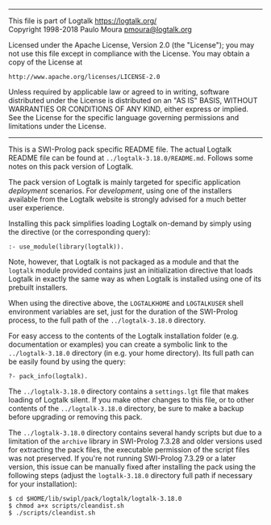 ________________________________________________________________________

This file is part of Logtalk <https://logtalk.org/>  
Copyright 1998-2018 Paulo Moura <pmoura@logtalk.org>

Licensed under the Apache License, Version 2.0 (the "License");
you may not use this file except in compliance with the License.
You may obtain a copy of the License at

    http://www.apache.org/licenses/LICENSE-2.0

Unless required by applicable law or agreed to in writing, software
distributed under the License is distributed on an "AS IS" BASIS,
WITHOUT WARRANTIES OR CONDITIONS OF ANY KIND, either express or implied.
See the License for the specific language governing permissions and
limitations under the License.
________________________________________________________________________


This is a SWI-Prolog pack specific README file. The actual Logtalk
README file can be found at `../logtalk-3.18.0/README.md`. Follows
some notes on this pack version of Logtalk.

The pack version of Logtalk is mainly targeted for specific application
*deployment* scenarios. For *development*, using one of the installers
available from the Logtalk website is strongly advised for a much better
user experience.

Installing this pack simplifies loading Logtalk on-demand by simply
using the directive (or the corresponding query):

	:- use_module(library(logtalk)).

Note, however, that Logtalk is not packaged as a module and that the
`logtalk` module provided contains just an initialization directive
that loads Logtalk in exactly the same way as when Logtalk is installed
using one of its prebuilt installers.

When using the directive above, the `LOGTALKHOME` and `LOGTALKUSER`
shell environment variables are set, just for the duration of the
SWI-Prolog process, to the full path of the `../logtalk-3.18.0`
directory.

For easy access to the contents of the Logtalk installation folder
(e.g. documentation or examples) you can create a symbolic link to the
`../logtalk-3.18.0` directory (in e.g. your home directory). Its full
path can be easily found by using the query:

	?- pack_info(logtalk).

The `../logtalk-3.18.0` directory contains a `settings.lgt` file that
makes loading of Logtalk silent. If you make other changes to this file,
or to other contents of the `../logtalk-3.18.0` directory, be sure to
make a backup before upgrading or removing this pack.

The `../logtalk-3.18.0` directory contains several handy scripts but due
to a limitation of the `archive` library in SWI-Prolog 7.3.28 and older
versions used for extracting the pack files, the executable permission
of the script files was not preserved. If you're not running SWI-Prolog
7.3.29 or a later version, this issue can be manually fixed after installing
the pack using the following steps (adjust the `logtalk-3.18.0` directory
full path if necessary for your installation):

	$ cd $HOME/lib/swipl/pack/logtalk/logtalk-3.18.0
	$ chmod a+x scripts/cleandist.sh
	$ ./scripts/cleandist.sh
